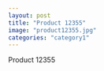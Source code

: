 ```yaml
---
layout: post
title: "Product 12355"
image: "product12355.jpg"
categories: "category1"
---
```

Product 12355
